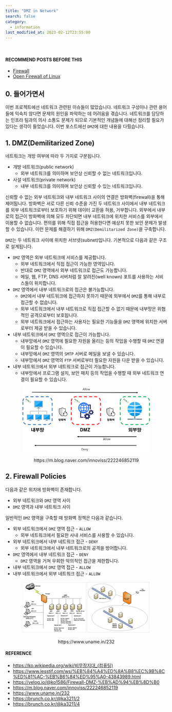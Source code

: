 ```yaml
---
title: "DMZ in Network"
search: false
category:
  - information
last_modified_at: 2023-02-12T23:55:00
---
```


<br/>

#### RECOMMEND POSTS BEFORE THIS

* [Firewall][firewall-link]
* [Open Firewall of Linux][open-firewall-of-linux-link]

## 0. 들어가면서

이번 프로젝트에선 네트워크 관련된 이슈들이 많았습니다. 
네트워크 구성이나 관련 용어들에 익숙치 않다면 문제의 원인을 파악하는 데 어려움을 겪습니다. 
네트워크를 담당하는 인프라 팀과의 의사 소통도 문제가 되므로 기본적인 개념들에 대해선 정리할 필요가 있다는 생각이 들었습니다. 
이번 포스트에선 `DMZ`에 대한 내용을 다뤘습니다. 

## 1. DMZ(Demilitarized Zone)

네트워크는 개방 여부에 따라 두 가지로 구분됩니다.

* 개방 네트워크(public network)
    * 외부 네트워크를 의미하며 보안상 신뢰할 수 없는 네트워크입니다.
* 사설 네트워크(private network)
    * 내부 네트워크를 의미하며 보안상 신뢰할 수 있는 네트워크입니다.

신뢰할 수 없는 외부 네트워크와 내부 네트워크 사이의 연결은 방화벽(firewall)을 통해 제어됩니다. 
방화벽은 서로 다른 신뢰 수준을 가진 두 네트워크 사이에서 내부 네트워크를 외부 네트워크로부터 보호하기 위해 데이터 교환을 허용, 거부합니다. 
외부에서 내부로의 접근이 방화벽에 의해 모두 차단되면 내부 네트워크에 위치한 서비스를 외부에서 이용할 수 없습니다. 
편의를 위해 직접 접근을 허용한다면 예상치 못한 보안 문제가 발생할 수 있습니다. 
이런 문제를 해결하기 위해 `DMZ(Demilitarized Zone)`을 구축합니다. 

`DMZ`는 두 네트워크 사이에 위치한 서브넷(subnet)입니다. 
기본적으로 다음과 같은 구조로 설계됩니다. 

* `DMZ` 영역은 외부 네트워크에 서비스를 제공합니다.
    * 외부 네트워크에서 직접 접근이 가능한 영역입니다.
    * 반대로 `DMZ` 영역에서 외부 네트워크로 접근도 가능합니다.
    * 메일, 웹, FTP, DNS 서버처럼 잘 알려진(well known) 포트를 사용하는 서비스들이 위치합니다.
* `DMZ` 영역에서 내부 네트워크로의 접근은 불가능합니다.
    * `DMZ`에서 내부 네트워크에 접근하지 못하기 때문에 외부에서 `DMZ`를 통해 내부로 접근할 수 없습니다.
    * 외부 네트워크에서 내부 네트워크로 직접 접근할 수 없기 때문에 내부망은 위협적인 공격으로부터 보호됩니다. 
    * 외부 네트워크에서 접근하는 사용자는 필요한 기능들을 `DMZ` 영역에 위치한 서버로부터 제공 받을 수 있습니다.
* 내부 네트워크에서 `DMZ` 영역으로 접근이 가능합니다.
    * 내부망에서 `DMZ` 영역에 필요한 자원을 올리는 등의 작업을 수행할 때 `DMZ` 연결이 필요할 수 있습니다.
    * 내부망에서 `DMZ` 영역의 `SMTP` 서버로 메일을 보낼 수 있습니다.
    * 내부망에서 `DMZ` 영역의 `FTP` 서버로부터 필요한 자원을 다운 받을 수 있습니다.
* 내부 네트워크에서 외부 네트워크로 접근이 가능합니다.
    * 내부망에서 프로그램 설치, 보안 패치 등의 작업을 수행할 때 외부 네트워크 연결이 필요할 수 있습니다.

<p align="center">
    <img src="/images/dmz-in-network-1.JPG" width="80%" class="image__border">
</p>
<center>https://m.blog.naver.com/innoviss/222246852119</center>

## 2. Firewall Policies

다음과 같은 위치에 방화벽이 존재합니다.

* 외부 네트워크와 `DMZ` 영역 사이
* `DMZ` 영역과 내부 네트워크 사이

일반적인 `DMZ` 영역을 구축할 때 방화벽 정책은 다음과 같습니다.

* 외부 네트워크에서 `DMZ` 영역 접근 - `ALLOW`
    * 외부 네트워크에서 필요한 사내 서비스를 사용할 수 있습니다.
* 외부 네트워크에서 내부 네트워크 접근 - `DENY`
    * 외부 네트워크에서 내부 네트워크로의 공격을 방어합니다.
* `DMZ` 영역에서 내부 네트워크 접근 - `DENY`
    * `DMZ` 영역을 거쳐 우회한 악의적인 접근을 제한합니다.
* 내부 네트워크에서 `DMZ` 영역 접근 - `ALLOW`
* 내부 네트워크에서 외부 네트워크 접근 - `ALLOW`

<p align="center">
    <img src="/images/dmz-in-network-2.JPG" width="80%" class="image__border">
</p>
<center>https://www.uname.in/232</center>

#### REFERENCE

* <https://ko.wikipedia.org/wiki/비무장지대_(컴퓨팅)>
* <https://www.lesstif.com/ws/%EB%84%A4%ED%8A%B8%EC%9B%8C%ED%81%AC-%EB%B6%84%ED%95%A0-43843989.html>
* <https://velog.io/@ko1586/Firewall-DMZ-%EB%AD%94%EB%8D%B0>
* <https://m.blog.naver.com/innoviss/222246852119>
* <https://www.uname.in/232>
* <https://brunch.co.kr/@ka3211/2>
* <https://brunch.co.kr/@ka3211/4>

[firewall-link]: https://junhyunny.github.io/information/firewall/
[open-firewall-of-linux-link]: https://junhyunny.github.io/information/open-firewall-of-linux/